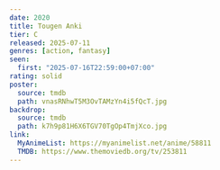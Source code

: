 ```yaml
---
date: 2020
title: Tougen Anki
tier: C
released: 2025-07-11
genres: [action, fantasy]
seen:
  first: "2025-07-16T22:59:00+07:00"
rating: solid
poster:
  source: tmdb
  path: vnasRNhwT5M3OvTAMzYn4i5fQcT.jpg
backdrop:
  source: tmdb
  path: k7h9p81H6X6TGV70TgOp4TmjXco.jpg
link:
  MyAnimeList: https://myanimelist.net/anime/58811
  TMDB: https://www.themoviedb.org/tv/253811
---
```


